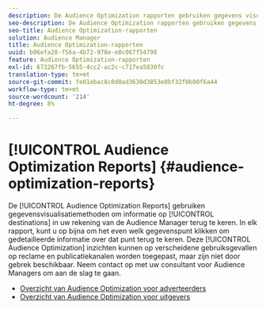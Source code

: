 ```yaml
---
description: De Audience Optimization rapporten gebruiken gegevens visualisatiemethodes om informatie over de bestemmingen in uw rekening van de Audience Manager terug te keren. In elk rapport, kunt u op bijna om het even welk gegevenspunt klikken om gedetailleerde informatie over dat punt terug te keren. Deze Audience Optimization-inzichten kunnen worden toegepast op verschillende gebruiksgevallen in advertenties en publicatiekanalen, maar zijn standaard niet beschikbaar. Neem contact op met uw consultant voor Audience Managers om aan de slag te gaan.
seo-description: De Audience Optimization rapporten gebruiken gegevens visualisatiemethodes om informatie over de bestemmingen in uw rekening van de Audience Manager terug te keren. In elk rapport, kunt u op bijna om het even welk gegevenspunt klikken om gedetailleerde informatie over dat punt terug te keren. Deze Audience Optimization-inzichten kunnen worden toegepast op verschillende gebruiksgevallen in advertenties en publicatiekanalen, maar zijn standaard niet beschikbaar. Neem contact op met uw consultant voor Audience Managers om aan de slag te gaan.
seo-title: Audience Optimization-rapporten
solution: Audience Manager
title: Audience Optimization-rapporten
uuid: b06efa28-f56a-4b72-978e-e0c067f54798
feature: Audience Optimization-rapporten
exl-id: 673267fb-5655-4cc2-ac2c-c717ea5830fc
translation-type: tm+mt
source-git-commit: fe01ebac8c0d0ad3630d3853e0bf32f0b00f6a44
workflow-type: tm+mt
source-wordcount: '214'
ht-degree: 8%

---
```


# [!UICONTROL Audience Optimization Reports] {#audience-optimization-reports}

De [!UICONTROL Audience Optimization Reports] gebruiken gegevensvisualisatiemethoden om informatie op [!UICONTROL destinations] in uw rekening van de Audience Manager terug te keren. In elk rapport, kunt u op bijna om het even welk gegevenspunt klikken om gedetailleerde informatie over dat punt terug te keren. Deze [!UICONTROL Audience Optimization] inzichten kunnen op verscheidene gebruiksgevallen op reclame en publicatiekanalen worden toegepast, maar zijn niet door gebrek beschikbaar. Neem contact op met uw consultant voor Audience Managers om aan de slag te gaan.

+ [Overzicht van Audience Optimization voor adverteerders](aor-advertisers/aor-advertisers.md)
+ [Overzicht van Audience Optimization voor uitgevers](aor-publishers/aor-publishers.md)
